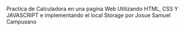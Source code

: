 Practica de Calculadora en una pagina Web Utilizando HTML, CSS Y JAVASCRIPT e implementando el local Storage por Josue Samuel Campusano
    

